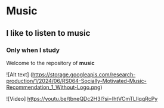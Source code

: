 # Music
## I like to listen to music 
### Only when I study
Welcome to the repository of **music**

![Alt text] (https://storage.googleapis.com/research-production/1/2024/06/RS064-Socially-Motivated-Music-Recommendation_1_Without-Logo.png)

![Video] https://youtu.be/tbneQDc2H3I?si=IhtVCmTLIlqqRcPy
